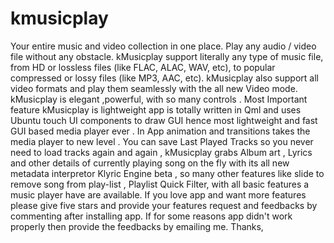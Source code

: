 # kmusicplay
Your entire music and video collection in one place. Play any audio / video  file without any obstacle.  kMusicplay support literally any type of music file, from HD or lossless files (like FLAC, ALAC, WAV, etc), to popular compressed or lossy files (like MP3, AAC, etc). kMusicplay also support all video formats and play them seamlessly with the all new Video mode.  kMusicplay  is elegant ,powerful, with so many controls . Most Important feature kMusicplay is  lightweight app is totally written in Qml and uses Ubuntu touch UI components to draw GUI hence most lightweight and fast GUI based media player ever . In App animation and transitions takes the media player to new level . You can save Last Played Tracks so you never need to load tracks again and again , kMusicplay  grabs Album art , Lyrics and other details  of currently playing song on the fly with its all  new metadata interpretor  Klyric Engine beta  , so many other features like slide to remove song from play-list ,  Playlist Quick Filter, with all basic features a music player have are available. If you love app and want more features please give five stars and provide your features request and feedbacks by  commenting after installing app. If for some reasons app didn't work properly then provide the feedbacks by emailing me. Thanks,
